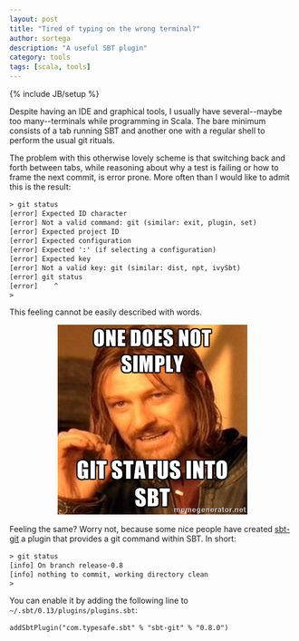 ```yaml
---
layout: post
title: "Tired of typing on the wrong terminal?"
author: sortega
description: "A useful SBT plugin"
category: tools
tags: [scala, tools]
---
```

{% include JB/setup %}

Despite having an IDE and graphical tools, I usually have several--maybe too
many--terminals while programming in Scala.  The bare minimum consists of a
tab running SBT and another one with a regular shell to perform the usual git
rituals.

The problem with this otherwise lovely scheme is that switching back and forth
between tabs, while reasoning about why a test is failing or how to frame the
next commit, is error prone.  More often than I would like to admit this is
the result:

    > git status
    [error] Expected ID character
    [error] Not a valid command: git (similar: exit, plugin, set)
    [error] Expected project ID
    [error] Expected configuration
    [error] Expected ':' (if selecting a configuration)
    [error] Expected key
    [error] Not a valid key: git (similar: dist, npt, ivySbt)
    [error] git status
    [error]    ^
    >

This feeling cannot be easily described with words.

<div style="width: 100%; text-align: center; margin: 1em 0">
    <img src="/assets/sbt_git/not_simply.jpg"
         alt="One does not simply 'git status' into SBT" />
</div>

Feeling the same? Worry not, because some nice people have created
[sbt-git](https://github.com/sbt/sbt-git) a plugin that provides a git
command within SBT.  In short:

    > git status
    [info] On branch release-0.8
    [info] nothing to commit, working directory clean
    >

You can enable it by adding the following line to
`~/.sbt/0.13/plugins/plugins.sbt`:

    addSbtPlugin("com.typesafe.sbt" % "sbt-git" % "0.8.0")

